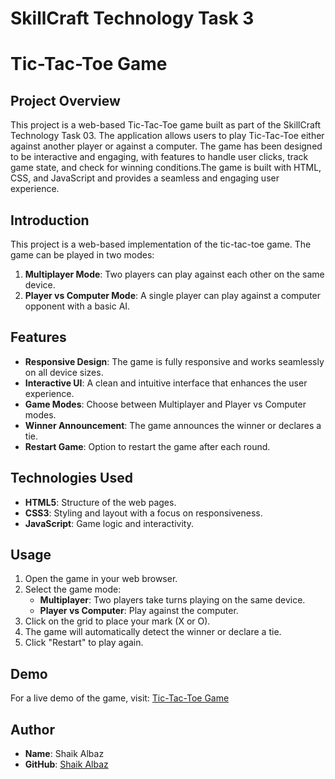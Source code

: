 # SkillCraft Technology Task 3
# **Tic-Tac-Toe Game**

## Project Overview

This project is a web-based Tic-Tac-Toe game built as part of the SkillCraft Technology Task 03. The application allows users to play Tic-Tac-Toe either against another player or against a computer. The game has been designed to be interactive and engaging, with features to handle user clicks, track game state, and check for winning conditions.The game is built with HTML, CSS, and JavaScript and provides a seamless and engaging user experience.


## **Introduction**
This project is a web-based implementation of the tic-tac-toe game. The game can be played in two modes:
1. **Multiplayer Mode**: Two players can play against each other on the same device.
2. **Player vs Computer Mode**: A single player can play against a computer opponent with a basic AI.

## **Features**
- **Responsive Design**: The game is fully responsive and works seamlessly on all device sizes.
- **Interactive UI**: A clean and intuitive interface that enhances the user experience.
- **Game Modes**: Choose between Multiplayer and Player vs Computer modes.
- **Winner Announcement**: The game announces the winner or declares a tie.
- **Restart Game**: Option to restart the game after each round.

## **Technologies Used**
- **HTML5**: Structure of the web pages.
- **CSS3**: Styling and layout with a focus on responsiveness.
- **JavaScript**: Game logic and interactivity.

## **Usage**
1. Open the game in your web browser.
2. Select the game mode:
   - **Multiplayer**: Two players take turns playing on the same device.
   - **Player vs Computer**: Play against the computer.
3. Click on the grid to place your mark (X or O).
4. The game will automatically detect the winner or declare a tie.
5. Click "Restart" to play again.

## **Demo**
For a live demo of the game, visit: [Tic-Tac-Toe Game](https://iamshaikalbaz.github.io/SCT_WD_3/Task%203/)

## **Author**
- **Name**: Shaik Albaz
- **GitHub**: [Shaik Albaz](https://github.com/iamshaikalbaz)


